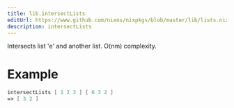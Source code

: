```yaml
---
title: lib.intersectLists
editUrl: https://www.github.com/nixos/nixpkgs/blob/master/lib/lists.nix#L1073C20
description: intersectLists
---
```


Intersects list 'e' and another list. O(nm) complexity.

# Example

```nix
intersectLists [ 1 2 3 ] [ 6 3 2 ]
=> [ 3 2 ]
```
